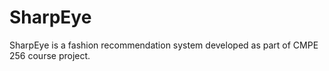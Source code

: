 # SharpEye

SharpEye is a fashion recommendation system developed as part of CMPE 256 course project.
